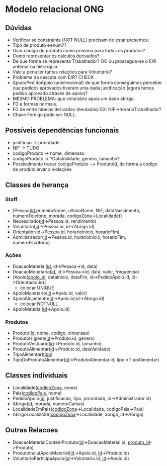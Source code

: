 # Modelo relacional ONG

## Dúvidas

- Verificar se constraints (NOT NULL) precisam de estar presentes;
- Tipo de produto->enum??
- Usar código do produto como primária para todos os produtos?
- Como representar os cálculos derivados?
- De que forma se representa Trabalhador? OO ou prossegue-se o E/R anterior na hierarquia
- Vale a pena ter tantas relações para Voluntário?
- Problema da cascata com E/R? CHECK
- Apoio/PedidoApoio (unidirecional) de que forma conseguimos perceber que pedidos aprovados tiveram uma dada justificação
(agora temos pedido aprovado através de apoio)?
- MESMO PROBLEMA: que voluntário apoia um dado abrigo.
- FD e formas normais.
- FD de entre tabelas derivadas (herdadas) EX: NIF->horarioTrabalhador?
- Chave Foreign pode ser NULL.

## Possíveis dependências funcionais
- justificao -> prioridade
- NIF -> TUDO
- codigoProduto -> nome, dimensao
- codigoProduto -> ?DataValidade, genero, tamanho?
- Possivelmente trocar codigoProduto --> ProdutoId, de forma a codigo de produto levar a violações
## Classes de herança
### Staff

- [Pessoa(<u>id</u>,primeiroNome, ultimoNome, NIF, dataNascimento, numeroTelefone, morada, codigoZona->Localidade)]
- Necessitado(<u>id</u>->Pessoa.id, rendimento)
- Voluntario(<u>id</u>->Pessoa.id, id->Abrigo.id)
- Orientador(<u>id</u>->Pessoa.id,  horarioInicio, horarioFim)
- Administrador(<u>id</u>->Pessoa.id,  horarioInicio, horarioFim, numeroEscritorio)


### Ações
- DoacaoMaterial(<u>id</u>, id->Pessoa->id, data)
- DoacaoMonetaria(<u>id</u>, id->Pessoa->id, data, valor, frequencia)
- [Apoio(<u>apoio_id</u>, dataInicio, dataFim, id->PedidoApoio.id, id->Orientador.id)]
    - colocar UNIQUE
- ApoioMonetario(<u>id</u>->Apoio.id, valor)
- ApoioAlojamento(<u>id</u>->Apoio.id,id->Abrigo.id)
    - colocar NOTNULL
- ApoioMaterial(<u>id</u>->Apoio.id)


### Produtos

- Produto(<u>id</u>, nome, codigo, dimensao)
- ProdutoHigiene(<u>id</u>->Produto.id, genero)
- ProdutoVestuário(<u>id</u>->Produto.id, tamanho)
- ProdutoAlimentar(<u>id</u>->Produto.id, dataValidade)
- TipoAlimentar(<u>tipo</u>)
- TipoDoProdutoAlimentar(<u>id</u>->ProdutoAlimentar.id, tipo->TipoAlimentar)

## Classes individuais
- Localidade(<u>codigoZona</u>, nome)
- Pais(<u>codigoPais</u>, nome)
- PedidoApoio(<u>id</u>, justificacao, tipo, prioridade, id->Administrador.id)
- Abrigo(<u>id</u>, morada, numeroCamas)
- LocalidadeEmPais(<u>codigoZona</u>->Localidade, codigoPais->Pais)
- AbrigoLocalizaSe(<u>codigoZona</u>->Localidade, abrigo_id->Abrigo)

## Outras Relacoes
- DoacaoMaterialContemProduto(<u>id</u>->DoacaoMaterial.id, <u>produto_id</u>->Produto)
- ProdutoIncluiApoioMaterial(<u>id</u>->Apoio.id, <u>id</u>->Produto.id)
- VoluntarioParticipaApoio(<u>id</u>->Voluntario.id, <u>id</u>->Apoio.id)
<!--- PessoaContribuiDoacaoMonetaria(<u>id</u>->DoacaoMonetaria.id, pessoa_id->Pessoa)
- PessoaContribuiDoacaoMaterial(<u>id</u>->DoacaoMaterial.id, pessoa_id->Pessoa)-->
<!--- VoluntarioAjudaAbrigo(<u>voluntario_id</u>->Voluntario, abrigo_id->Abrigo)-->

